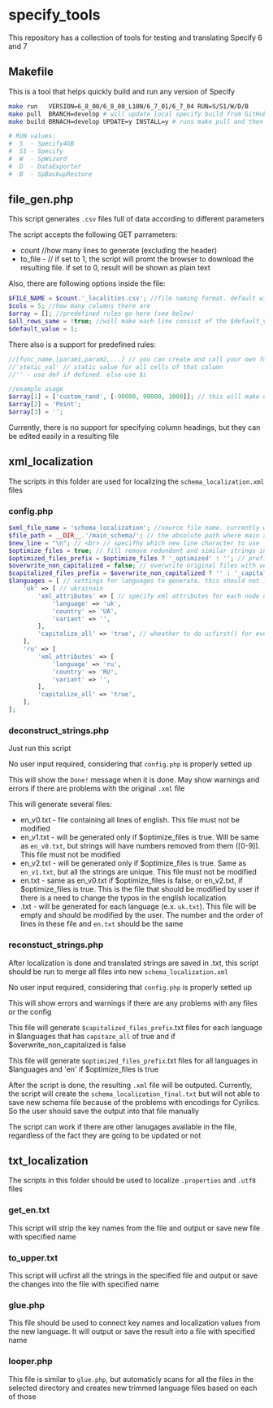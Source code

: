 # specify_tools
This repository has a collection of tools for testing and translating Specify 6 and 7

## Makefile
This is a tool that helps quickly build and run any version of Specify

```sh
make run   VERSION=6_8_00/6_8_00_L10N/6_7_01/6_7_04 RUN=S/S1/W/D/B
make pull  BRANCH=develop # will update local specify build from GitHub # can select any branch
make build BRNACH=develop UPDATE=y INSTALL=y # runs make pull and then builds it

# RUN values:
#  S  - Specify4GB
#  S1 - Specify
#  W  - SpWizard
#  D  - DataExporter
#  B  - SpBackupRestore
```

## file_gen.php
This script generates `.csv` files full of data according to different parameters

The script accepts the following GET parrameters:
   - count //how many lines to generate (excluding the header)
   - to_file - // if set to 1, the script will promt the browser to download the resulting file. if set to 0, result will be shown as plain text

Also, there are following options inside the file:
```php
$FILE_NAME = $count.'_localities.csv'; //file naming format. default will look like 7000_localities.csv, if the $count is 7000
$cols = 5; //how many columns there are
$array = []; //predefined rules go here (see below)
$all_rows_same = !true; //will make each line consist of the $default_value. Otherwise will line number and predefined rules
$default_value = 1;
```

There also is a support for predefined rules:
```php
//[func_name,[param1,param2,...] // you can create and call your own functions
//'static_val' // static value for all cells of that column
//'' - use def if defined. else use $i

//example usage
$array[1] = ['custom_rand', [-90000, 90000, 1000]]; // this will make each cell in 2nd column call the custom_rand(-90000, 90000, 1000) function
$array[2] = 'Point';
$array[3] = '';
```

Currently, there is no support for specifying column headings, but they can be edited easily in a resulting file


## xml_localization
The scripts in this folder are used for localizing the `schema_localization.xml` files

### config.php
```php
$xml_file_name = 'schema_localization'; //source file name. currently will search for xml_file_name.'.xml' file
$file_path = __DIR__.'/main_schema/'; // the absolute path where main xml file is located. All resulting files would be generated in that folder
$new_line = "\n"; // <br> // specifhy which new line character to use
$optimize_files = true; // fill remove redundant and similar strings in the translation files
$optimized_files_prefix = $optimize_files ? '_optimized' : ''; // prefix for optimized files
$overwrite_non_capitalized = false; // overwrite original files with version where lines are capitalized
$capitalized_files_prefix = $overwrite_non_capitalized ? '' : '_capitalized'; // capitalized files prefix
$languages = [ // settings for languages to generate. this should not include en language. other languages, that are not specified in this list, but are present in the xml file are not going to be deleted or modified
	'uk' => [ // ukrainain
		'xml_attributes' => [ // specify xml attributes for each node of this language
			'language' => 'uk',
			'country' => 'UA',
			'variant' => '',
		],
		'capitalize_all' => 'true', // wheather to do ucfirst() for every line in the translated files
	],
	'ru' => [
		'xml_attributes' => [
			'language' => 'ru',
			'country' => 'RU',
			'variant' => '',
		],
		'capitalize_all' => 'true',
	],
];
```

### deconstruct_strings.php
Just run this script

No user input required, considering that `config.php` is properly setted up

This will show the `Done!` message when it is done. May show warnings and errors if there are problems with the original `.xml` file

This will generate several files:
  - en_v0.txt  - file containing all lines of english. This file must not be modified
  - en_v1.txt  - will be generated only if $optimize_files is true. Will be same as `en_v0.txt`, but strings will have numbers removed from them ([0-9]). This file must not be modified
  - en_v2.txt  - will be generated only if $optimize_files is true. Same as `en_v1.txt`, but all the strings are unique. This file must not be modified
  - en.txt     - same as en_v0.txt if $optimize_files is false, or en_v2.txt, if $optimize_files is true. This is the file that should be modified by user if there is a need to change the typos in the english localization
  - <lang>.txt - will be generated for each language (e.x. `uk.txt`). This file will be empty and should be modified by the user. The number and the order of lines in these file and `en.txt` should be the same
 
 ### reconstuct_strings.php
 After localization is done and translated strings are saved in <lang>.txt, this script should be run to merge all files into new `schema_localization.xml`
 
 No user input required, considering that `config.php` is properly setted up
 
 This will show errors and warnings if there are any problems with any files or the config
 
 This file will generate <lang>`$capitalized_files_prefix`.txt files for each language in $languages that has `capitaze_all` of true and if $overwrite_non_capitalized is false
 
 This file will generate <lang>`$optimized_files_prefix`.txt files for all languages in $languages and 'en' if $optimize_files is true
 
 After the script is done, the resulting `.xml` file will be outputed. Currently, the script will create the `schema_localization_final.txt` but will not able to save new schema file because of the problems with encodings for Cyrilics. So the user should save the output into that file manually
 
 The script can work if there are other lanugages available in the file, regardless of the fact they are going to be updated or not
 
 ## txt_localization
 The scripts in this folder should be used to localize `.properties` and `.utf8` files
 
 ### get_en.txt
 This script will strip the key names from the file and output or save new file with specified name
 
 ### to_upper.txt
 This script will ucfirst all the strings in the specified file and output or save the changes into the file with specified name
 
 ### glue.php
 This file should be used to connect key names and localization values from the new language. It will output or save the result into a file with specified name
 
 ### looper.php
 This file is similar to `glue.php`, but automaticly scans for all the files in the selected directory and creates new trimmed language files based on each of those
